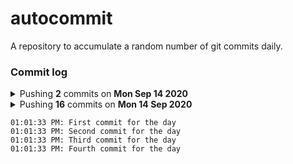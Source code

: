# autocommit

A repository to accumulate a random number of git commits daily.

### Commit log

<details>
    <summary>Pushing <b>2</b> commits on <b>Mon Sep 14 2020</b></summary>

    11:02:46 PM: First commit for the day
    11:12:01 PM: Second commit for the day
</details>

<details>
    <summary>Pushing <b>16</b> commits on <b>Mon 14 Sep 2020</b><summary>

    01:01:33 PM: First commit for the day
    01:01:33 PM: Second commit for the day
    01:01:33 PM: Third commit for the day
    01:01:33 PM: Fourth commit for the day
</details>
